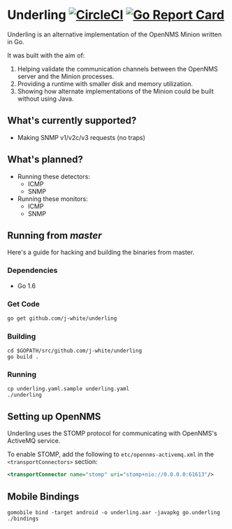 Underling [![CircleCI](https://circleci.com/gh/j-white/underling.svg?style=svg)](https://circleci.com/gh/j-white/underling) [![Go Report Card](https://goreportcard.com/badge/j-white/underling)](https://goreportcard.com/report/j-white/underling)
================

Underling is an alternative implementation of the OpenNMS Minion written in Go.

It was built with the aim of:

1. Helping validate the communication channels between the OpenNMS server and the Minion processes.
2. Providing a runtime with smaller disk and memory utilization.
3. Showing how alternate implementations of the Minion could be built without using Java.

## What's currently supported?

* Making SNMP v1/v2c/v3 requests (no traps)

## What's planned?

* Running these detectors:
    * ICMP
    * SNMP
* Running these monitors:
    * ICMP
    * SNMP

## Running from *master*

Here's a guide for hacking and building the binaries from master.

### Dependencies

- Go 1.6

### Get Code

```bash
go get github.com/j-white/underling
```

### Building

```
cd $GOPATH/src/github.com/j-white/underling
go build .
```

### Running

```
cp underling.yaml.sample underling.yaml
./underling
```

## Setting up OpenNMS

Underling uses the STOMP protocol for communicating with OpenNMS's ActiveMQ service.

To enable STOMP, add the following to `etc/opennms-activemq.xml` in the `<transportConnectors>` section:

```xml
<transportConnector name="stomp" uri="stomp+nio://0.0.0.0:61613"/>
```

## Mobile Bindings

```
gomobile bind -target android -o underling.aar -javapkg go.underling ./bindings
```


